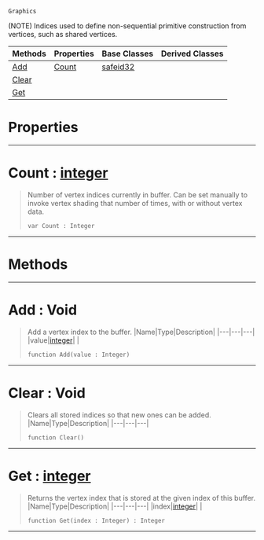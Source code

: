  `Graphics`

(NOTE) Indices used to define non-sequential primitive construction from vertices, such as shared vertices.

|Methods|Properties|Base Classes|Derived Classes|
|---|---|---|---|
|[ Add](https://github.com/ArendDanielek/ZeroDocsTest/blob/master/code_reference/class_reference/indexbuffer.markdown#add-void)|[ Count](https://github.com/ArendDanielek/ZeroDocsTest/blob/master/code_reference/class_reference/indexbuffer.markdown#count-zero-engine-docume)|[safeid32](https://github.com/ArendDanielek/ZeroDocsTest/blob/master/code_reference/class_reference/safeid32.markdown)| |
|[ Clear](https://github.com/ArendDanielek/ZeroDocsTest/blob/master/code_reference/class_reference/indexbuffer.markdown#clear-void)| | | |
|[ Get](https://github.com/ArendDanielek/ZeroDocsTest/blob/master/code_reference/class_reference/indexbuffer.markdown#get-zero-engine-document)| | | |


 #  Properties


---  
 #  Count : [integer](https://github.com/ArendDanielek/ZeroDocsTest/blob/master/code_reference/zilch_base_types/integer.markdown)

> Number of vertex indices currently in buffer. Can be set manually to invoke vertex shading that number of times, with or without vertex data.
> ``` lang=cpp, name=Zilch
> var Count : Integer


---  
 #  Methods


---  
 #  Add : Void

> Add a vertex index to the buffer.
> |Name|Type|Description|
> |---|---|---|
> |value|[integer](https://github.com/ArendDanielek/ZeroDocsTest/blob/master/code_reference/zilch_base_types/integer.markdown)| |
> ``` lang=cpp, name=Zilch
> function Add(value : Integer)
> ``` 


---  
 #  Clear : Void

> Clears all stored indices so that new ones can be added.
> |Name|Type|Description|
> |---|---|---|
> ``` lang=cpp, name=Zilch
> function Clear()
> ``` 


---  
 #  Get : [integer](https://github.com/ArendDanielek/ZeroDocsTest/blob/master/code_reference/zilch_base_types/integer.markdown)

> Returns the vertex index that is stored at the given index of this buffer.
> |Name|Type|Description|
> |---|---|---|
> |index|[integer](https://github.com/ArendDanielek/ZeroDocsTest/blob/master/code_reference/zilch_base_types/integer.markdown)| |
> ``` lang=cpp, name=Zilch
> function Get(index : Integer) : Integer
> ``` 


---  
 
  
  
  
  
  
  
  

 